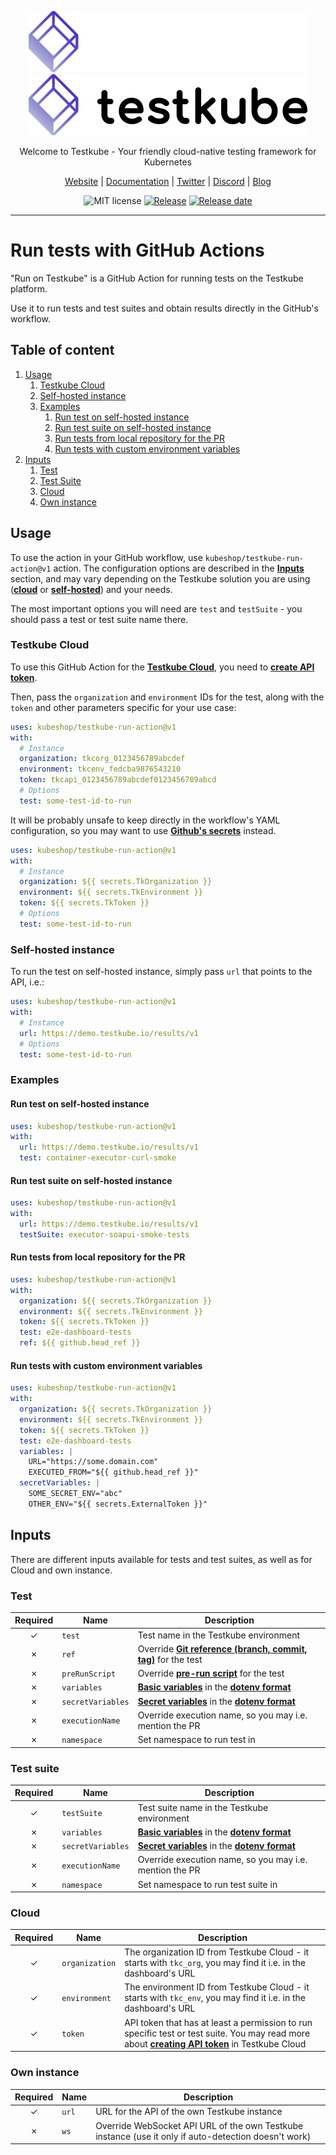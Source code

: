 <p align="center">
  <img src="assets/testkube-color-white.svg#gh-dark-mode-only" alt="Testkube Logo Light" />
  <img src="assets/testkube-color-dark.svg#gh-light-mode-only" alt="Testkube Logo Dark" />
</p>

<p align="center">
  Welcome to Testkube - Your friendly cloud-native testing framework for Kubernetes
</p>

<p align="center">
  <a href="https://testkube.io">Website</a> |
  <a href="https://kubeshop.github.io/testkube">Documentation</a> |
  <a href="https://twitter.com/testkube_io">Twitter</a> |
  <a href="https://discord.gg/hfq44wtR6Q">Discord</a> |
  <a href="https://kubeshop.io/category/testkube">Blog</a>
</p>

<p align="center">
  <img title="MIT license" src="https://img.shields.io/badge/License-MIT-yellow.svg"/>
  <a href="https://github.com/kubeshop/testkube-run-action/releases"><img title="Release" src="https://img.shields.io/github/v/release/kubeshop/testkube-run-action"/></a>
  <a href="https://github.com/kubeshop/testkube-run-action/releases"><img title="Release date" src="https://img.shields.io/github/release-date/kubeshop/testkube-run-action"/></a>
</p>

<hr>

# Run tests with GitHub Actions

"Run on Testkube" is a GitHub Action for running tests on the Testkube platform.

Use it to run tests and test suites and obtain results directly in the GitHub's workflow.

## Table of content

1. [Usage](#usage)
   1. [Testkube Cloud](#testkube-cloud)
   2. [Self-hosted instance](#self-hosted-instance)
   3. [Examples](#examples)
      1. [Run test on self-hosted instance](#run-test-on-self-hosted-instance)
      2. [Run test suite on self-hosted instance](#run-test-suite-on-self-hosted-instance)
      3. [Run tests from local repository for the PR](#run-tests-from-local-repository-for-the-pr)
      4. [Run tests with custom environment variables](#run-tests-with-custom-environment-variables)
2. [Inputs](#inputs)
   1. [Test](#test)
   2. [Test Suite](#test-suite)
   3. [Cloud](#cloud)
   4. [Own instance](#own-instance)

## Usage

To use the action in your GitHub workflow, use `kubeshop/testkube-run-action@v1` action.
The configuration options are described in the [**Inputs**](#inputs) section, and may vary depending on the Testkube solution you are using ([**cloud**](#cloud) or [**self-hosted**](#self-hosted-instance)) and your needs.

The most important options you will need are `test` and `testSuite` - you should pass a test or test suite name there.

### Testkube Cloud

To use this GitHub Action for the [**Testkube Cloud**](https://cloud.testkube.io), you need to [**create API token**](https://docs.testkube.io/testkube-cloud/organization-management#api-tokens).

Then, pass the `organization` and `environment` IDs for the test, along with the `token` and other parameters specific for your use case:

```yaml
uses: kubeshop/testkube-run-action@v1
with:
  # Instance
  organization: tkcorg_0123456789abcdef
  environment: tkcenv_fedcba9876543210
  token: tkcapi_0123456789abcdef0123456789abcd
  # Options
  test: some-test-id-to-run
```

It will be probably unsafe to keep directly in the workflow's YAML configuration, so you may want to use [**Github's secrets**](https://docs.github.com/en/actions/security-guides/encrypted-secrets) instead.

```yaml
uses: kubeshop/testkube-run-action@v1
with:
  # Instance
  organization: ${{ secrets.TkOrganization }}
  environment: ${{ secrets.TkEnvironment }}
  token: ${{ secrets.TkToken }}
  # Options
  test: some-test-id-to-run
```

### Self-hosted instance

To run the test on self-hosted instance, simply pass `url` that points to the API, i.e.:

```yaml
uses: kubeshop/testkube-run-action@v1
with:
  # Instance
  url: https://demo.testkube.io/results/v1
  # Options
  test: some-test-id-to-run
```

### Examples

#### Run test on self-hosted instance

```yaml
uses: kubeshop/testkube-run-action@v1
with:
  url: https://demo.testkube.io/results/v1
  test: container-executor-curl-smoke
```

#### Run test suite on self-hosted instance

```yaml
uses: kubeshop/testkube-run-action@v1
with:
  url: https://demo.testkube.io/results/v1
  testSuite: executor-soapui-smoke-tests
```

#### Run tests from local repository for the PR

```yaml
uses: kubeshop/testkube-run-action@v1
with:
  organization: ${{ secrets.TkOrganization }}
  environment: ${{ secrets.TkEnvironment }}
  token: ${{ secrets.TkToken }}
  test: e2e-dashboard-tests
  ref: ${{ github.head_ref }}
```

#### Run tests with custom environment variables

```yaml
uses: kubeshop/testkube-run-action@v1
with:
  organization: ${{ secrets.TkOrganization }}
  environment: ${{ secrets.TkEnvironment }}
  token: ${{ secrets.TkToken }}
  test: e2e-dashboard-tests
  variables: |
    URL="https://some.domain.com"
    EXECUTED_FROM="${{ github.head_ref }}"
  secretVariables: |
    SOME_SECRET_ENV="abc"
    OTHER_ENV="${{ secrets.ExternalToken }}"
```

## Inputs

There are different inputs available for tests and test suites, as well as for Cloud and own instance.

### Test

| Required | Name              | Description                                                                                                                                                     |
|:--------:|-------------------|-----------------------------------------------------------------------------------------------------------------------------------------------------------------|
|    ✓     | `test`            | Test name in the Testkube environment                                                                                                                           |
|    ✗     | `ref`             | Override [**Git reference (branch, commit, tag)**](https://docs.testkube.io/concepts/tests/tests-creating/#create-a-test-from-git) for the test                 |
|    ✗     | `preRunScript`    | Override [**pre-run script**](https://docs.testkube.io/concepts/tests/tests-creating/#executing-a-prerun-script) for the test                                   |
|    ✗     | `variables`       | [**Basic variables**](https://docs.testkube.io/concepts/tests/tests-variables/) in the [**dotenv format**](https://hexdocs.pm/dotenvy/dotenv-file-format.html)  |
|    ✗     | `secretVariables` | [**Secret variables**](https://docs.testkube.io/concepts/tests/tests-variables/) in the [**dotenv format**](https://hexdocs.pm/dotenvy/dotenv-file-format.html) |
|    ✗     | `executionName`   | Override execution name, so you may i.e. mention the PR                                                                                                         |
|    ✗     | `namespace`       | Set namespace to run test in                                                                                                                                    |

### Test suite

| Required | Name              | Description                                                                                                                                                     |
|:--------:|-------------------|-----------------------------------------------------------------------------------------------------------------------------------------------------------------|
|    ✓     | `testSuite`       | Test suite name in the Testkube environment                                                                                                                     |
|    ✗     | `variables`       | [**Basic variables**](https://docs.testkube.io/concepts/tests/tests-variables/) in the [**dotenv format**](https://hexdocs.pm/dotenvy/dotenv-file-format.html)  |
|    ✗     | `secretVariables` | [**Secret variables**](https://docs.testkube.io/concepts/tests/tests-variables/) in the [**dotenv format**](https://hexdocs.pm/dotenvy/dotenv-file-format.html) |
|    ✗     | `executionName`   | Override execution name, so you may i.e. mention the PR                                                                                                         |
|    ✗     | `namespace`       | Set namespace to run test suite in                                                                                                                              |

### Cloud

| Required | Name           | Description                                                                                                                                                                                                                 |
|:--------:|----------------|-----------------------------------------------------------------------------------------------------------------------------------------------------------------------------------------------------------------------------|
|    ✓     | `organization` | The organization ID from Testkube Cloud - it starts with `tkc_org`, you may find it i.e. in the dashboard's URL                                                                                                             |
|    ✓     | `environment`  | The environment ID from Testkube Cloud - it starts with `tkc_env`, you may find it i.e. in the dashboard's URL                                                                                                              |
|    ✓     | `token`        | API token that has at least a permission to run specific test or test suite. You may read more about [**creating API token**](https://docs.testkube.io/testkube-cloud/organization-management#api-tokens) in Testkube Cloud |

### Own instance

| Required | Name  | Description                                                                                          |
|:--------:|-------|------------------------------------------------------------------------------------------------------|
|    ✓     | `url` | URL for the API of the own Testkube instance                                                         |
|    ✗     | `ws`  | Override WebSocket API URL of the own Testkube instance (use it only if auto-detection doesn't work) |
